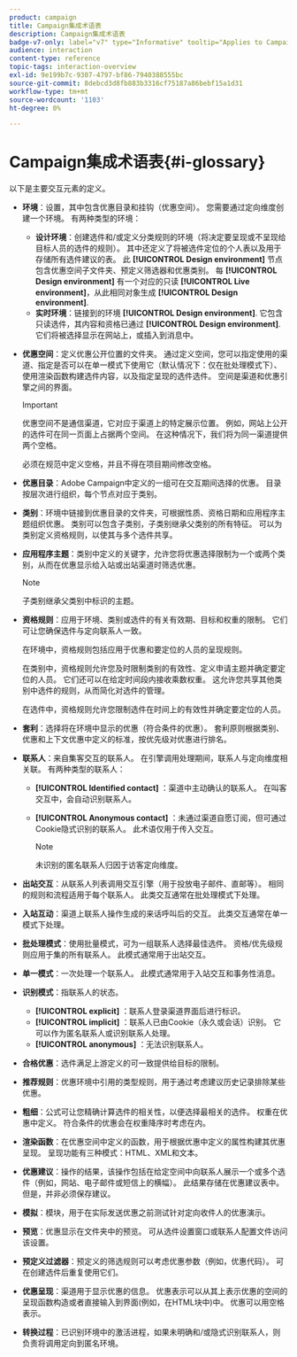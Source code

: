 ```yaml
---
product: campaign
title: Campaign集成术语表
description: Campaign集成术语表
badge-v7-only: label="v7" type="Informative" tooltip="Applies to Campaign Classic v7 only"
audience: interaction
content-type: reference
topic-tags: interaction-overview
exl-id: 9e199b7c-9307-4797-bf86-7940388555bc
source-git-commit: 8debcd3d8fb883b3316cf75187a86bebf15a1d31
workflow-type: tm+mt
source-wordcount: '1103'
ht-degree: 0%

---
```


# Campaign集成术语表{#i-glossary}



以下是主要交互元素的定义。

* **环境**：设置，其中包含优惠目录和挂钩（优惠空间）。 您需要通过定向维度创建一个环境。 有两种类型的环境：

   * **设计环境**：创建选件和/或定义分类规则的环境（将决定要呈现或不呈现给目标人员的选件的规则）。 其中还定义了将被选件定位的个人表以及用于存储所有选件建议的表。 此 **[!UICONTROL Design environment]** 节点包含优惠空间子文件夹、预定义筛选器和优惠类别。 每 **[!UICONTROL Design environment]** 有一个对应的只读 **[!UICONTROL Live environment]**，从此相同对象生成 **[!UICONTROL Design environment]**.
   * **实时环境**：链接到的环境 **[!UICONTROL Design environment]**. 它包含只读选件，其内容和资格已通过 **[!UICONTROL Design environment]**. 它们将被选择显示在网站上，或插入到消息中。

* **优惠空间**：定义优惠公开位置的文件夹。 通过定义空间，您可以指定使用的渠道、指定是否可以在单一模式下使用它（默认情况下：仅在批处理模式下）、使用渲染函数构建选件内容，以及指定呈现的选件选件。 空间是渠道和优惠引擎之间的界面。

   >[!IMPORTANT]
   >
   >优惠空间不是通信渠道，它对应于渠道上的特定展示位置。 例如，网站上公开的选件可在同一页面上占据两个空间。 在这种情况下，我们将为同一渠道提供两个空格。
   >
   >必须在规范中定义空格，并且不得在项目期间修改空格。

* **优惠目录**：Adobe Campaign中定义的一组可在交互期间选择的优惠。 目录按层次进行组织，每个节点对应于类别。
* **类别**：环境中链接到优惠目录的文件夹，可根据性质、资格日期和应用程序主题组织优惠。 类别可以包含子类别，子类别继承父类别的所有特征。 可以为类别定义资格规则，以使其与多个选件共享。
* **应用程序主题**：类别中定义的关键字，允许您将优惠选择限制为一个或两个类别，从而在优惠显示给入站或出站渠道时筛选优惠。

   >[!NOTE]
   >
   >子类别继承父类别中标识的主题。

* **资格规则**：应用于环境、类别或选件的有关有效期、目标和权重的限制。 它们可让您确保选件与定向联系人一致。

   在环境中，资格规则包括应用于优惠和要定位的人员的呈现规则。

   在类别中，资格规则允许您及时限制类别的有效性、定义申请主题并确定要定位的人员。 它们还可以在给定时间段内接收乘数权重。 这允许您共享其他类别中选件的规则，从而简化对选件的管理。

   在选件中，资格规则允许您限制选件在时间上的有效性并确定要定位的人员。

* **套利**：选择将在环境中显示的优惠（符合条件的优惠）。 套利原则根据类别、优惠和上下文优惠中定义的标准，按优先级对优惠进行排名。
* **联系人**：来自集客交互的联系人。 在引擎调用处理期间，联系人与定向维度相关联。 有两种类型的联系人：

   * **[!UICONTROL Identified contact]** ：渠道中主动确认的联系人。 在叫客交互中，会自动识别联系人。
   * **[!UICONTROL Anonymous contact]** ：未通过渠道自愿订阅，但可通过Cookie隐式识别的联系人。 此术语仅用于传入交互。

      >[!NOTE]
      >
      >未识别的匿名联系人归因于访客定向维度。

* **出站交互**：从联系人列表调用交互引擎（用于投放电子邮件、直邮等）。 相同的规则和流程适用于每个联系人。 此类交互通常在批处理模式下处理。
* **入站互动**：渠道上联系人操作生成的来话呼叫后的交互。 此类交互通常在单一模式下处理。
* **批处理模式**：使用批量模式，可为一组联系人选择最佳选件。 资格/优先级规则应用于集的所有联系人。 此模式通常用于出站交互。
* **单一模式**：一次处理一个联系人。 此模式通常用于入站交互和事务性消息。
* **识别模式**：指联系人的状态。

   * **[!UICONTROL explicit]** ：联系人登录渠道界面后进行标识。
   * **[!UICONTROL implicit]** ：联系人已由Cookie（永久或会话）识别。 它可以作为匿名联系人或识别联系人处理。
   * **[!UICONTROL anonymous]** ：无法识别联系人。

* **合格优惠**：选件满足上游定义的可一致提供给目标的限制。
* **推荐规则**：优惠环境中引用的类型规则，用于通过考虑建议历史记录排除某些优惠。
* **粗细**：公式可让您精确计算选件的相关性，以便选择最相关的选件。 权重在优惠中定义。 符合条件的优惠会在权重降序时考虑在内。
* **渲染函数**：在优惠空间中定义的函数，用于根据优惠中定义的属性构建其优惠呈现。 呈现功能有三种模式：HTML、XML和文本。
* **优惠建议**：操作的结果，该操作包括在给定空间中向联系人展示一个或多个选件（例如，网站、电子邮件或短信上的横幅）。 此结果存储在优惠建议表中。 但是，并非必须保存建议。
* **模拟**：模块，用于在实际发送优惠之前测试针对定向收件人的优惠演示。
* **预览**：优惠显示在文件夹中的预览。 可从选件设置窗口或联系人配置文件访问该设置。
* **预定义过滤器**：预定义的筛选规则可以考虑优惠参数（例如，优惠代码）。 可在创建选件后重复使用它们。
* **优惠呈现**：渠道用于显示优惠的信息。 优惠表示可以从其上表示优惠的空间的呈现函数构造或者直接输入到界面(例如，在HTML块中)中。 优惠可以用空格表示。
* **转换过程**：已识别环境中的激活进程，如果未明确和/或隐式识别联系人，则负责将调用定向到匿名环境。
